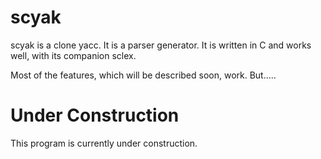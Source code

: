 # scyak
scyak is a clone yacc. It is a parser generator. It is written in C and works well, with its companion sclex.

Most of the features, which will be described soon, work. But.....

# Under Construction
This program is currently under construction.

